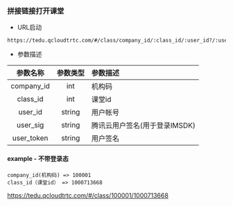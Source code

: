 ### 拼接链接打开课堂

- URL启动

```
https://tedu.qcloudtrtc.com/#/class/company_id/:class_id/:user_id?/:user_sig?/:user_token?
```

- 参数描述

参数名称|参数类型|参数描述
:--:|:--:|:--
company_id|int|机构码
class_id|int|课堂id
user_id|string|用户帐号
user_sig|string|腾讯云用户签名(用于登录IMSDK)
user_token|string|用户签名


#### example - 不带登录态
```
company_id(机构码) => 100001
class_id（课堂id） => 1000713668
```

https://tedu.qcloudtrtc.com/#/class/100001/1000713668